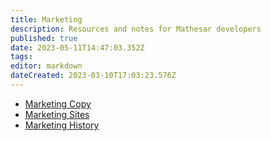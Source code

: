 ```yaml
---
title: Marketing
description: Resources and notes for Mathesar developers
published: true
date: 2023-05-11T14:47:03.352Z
tags: 
editor: markdown
dateCreated: 2023-03-10T17:03:23.576Z
---
```


- [Marketing Copy](./marketing/copy.md)
- [Marketing Sites](./marketing/sites.md)
- [Marketing History](./marketing/history.md)